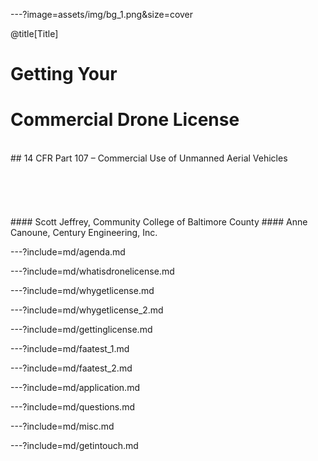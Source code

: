 ---?image=assets/img/bg_1.png&size=cover

@title[Title]

# Getting Your
# Commercial Drone License
<br>
## 14 CFR Part 107 – Commercial Use of Unmanned Aerial Vehicles
<br>
<br>
<br>
<br>
<br>
<br>
#### Scott Jeffrey, Community College of Baltimore County
#### Anne Canoune, Century Engineering, Inc.


---?include=md/agenda.md

---?include=md/whatisdronelicense.md

---?include=md/whygetlicense.md

---?include=md/whygetlicense_2.md

---?include=md/gettinglicense.md

---?include=md/faatest_1.md

---?include=md/faatest_2.md

---?include=md/application.md

---?include=md/questions.md

---?include=md/misc.md

---?include=md/getintouch.md
